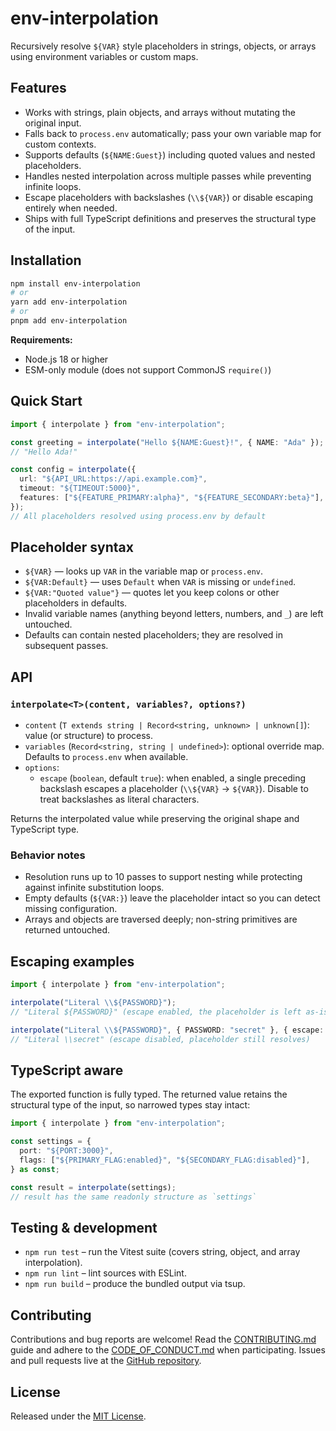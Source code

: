 # env-interpolation

Recursively resolve `${VAR}` style placeholders in strings, objects, or arrays using environment variables or custom maps.

## Features
- Works with strings, plain objects, and arrays without mutating the original input.
- Falls back to `process.env` automatically; pass your own variable map for custom contexts.
- Supports defaults (`${NAME:Guest}`) including quoted values and nested placeholders.
- Handles nested interpolation across multiple passes while preventing infinite loops.
- Escape placeholders with backslashes (`\\${VAR}`) or disable escaping entirely when needed.
- Ships with full TypeScript definitions and preserves the structural type of the input.

## Installation

```sh
npm install env-interpolation
# or
yarn add env-interpolation
# or
pnpm add env-interpolation
```

**Requirements:**
- Node.js 18 or higher
- ESM-only module (does not support CommonJS `require()`)

## Quick Start

```ts
import { interpolate } from "env-interpolation";

const greeting = interpolate("Hello ${NAME:Guest}!", { NAME: "Ada" });
// "Hello Ada!"

const config = interpolate({
  url: "${API_URL:https://api.example.com}",
  timeout: "${TIMEOUT:5000}",
  features: ["${FEATURE_PRIMARY:alpha}", "${FEATURE_SECONDARY:beta}"],
});
// All placeholders resolved using process.env by default
```

## Placeholder syntax
- ``${VAR}`` — looks up `VAR` in the variable map or `process.env`.
- ``${VAR:Default}`` — uses `Default` when `VAR` is missing or `undefined`.
- ``${VAR:"Quoted value"}`` — quotes let you keep colons or other placeholders in defaults.
- Invalid variable names (anything beyond letters, numbers, and `_`) are left untouched.
- Defaults can contain nested placeholders; they are resolved in subsequent passes.

## API

### `interpolate<T>(content, variables?, options?)`
- `content` (`T extends string | Record<string, unknown> | unknown[]`): value (or structure) to process.
- `variables` (`Record<string, string | undefined>`): optional override map. Defaults to `process.env` when available.
- `options`:
  - `escape` (`boolean`, default `true`): when enabled, a single preceding backslash escapes a placeholder (`\\${VAR}` → `${VAR}`). Disable to treat backslashes as literal characters.

Returns the interpolated value while preserving the original shape and TypeScript type.

### Behavior notes
- Resolution runs up to 10 passes to support nesting while protecting against infinite substitution loops.
- Empty defaults (`${VAR:}`) leave the placeholder intact so you can detect missing configuration.
- Arrays and objects are traversed deeply; non-string primitives are returned untouched.

## Escaping examples

```ts
import { interpolate } from "env-interpolation";

interpolate("Literal \\${PASSWORD}");
// "Literal ${PASSWORD}" (escape enabled, the placeholder is left as-is)

interpolate("Literal \\${PASSWORD}", { PASSWORD: "secret" }, { escape: false });
// "Literal \\secret" (escape disabled, placeholder still resolves)
```

## TypeScript aware
The exported function is fully typed. The returned value retains the structural type of the input, so narrowed types stay intact:

```ts
import { interpolate } from "env-interpolation";

const settings = {
  port: "${PORT:3000}",
  flags: ["${PRIMARY_FLAG:enabled}", "${SECONDARY_FLAG:disabled}"],
} as const;

const result = interpolate(settings);
// result has the same readonly structure as `settings`
```

## Testing & development
- `npm run test` – run the Vitest suite (covers string, object, and array interpolation).
- `npm run lint` – lint sources with ESLint.
- `npm run build` – produce the bundled output via tsup.

## Contributing
Contributions and bug reports are welcome! Read the [CONTRIBUTING.md](CONTRIBUTING.md) guide and adhere to the [CODE_OF_CONDUCT.md](CODE_OF_CONDUCT.md) when participating. Issues and pull requests live at the [GitHub repository](https://github.com/magarcia/env-interpolation).

## License
Released under the [MIT License](LICENSE).
